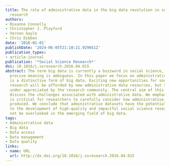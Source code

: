 ```yaml
---
title: The role of administrative data in the big data revolution in social science
  research
authors:
- Roxanne Connelly
- Christopher J. Playford
- Vernon Gayle
- Chris Dibben
date: '2016-01-01'
publishDate: '2024-06-05T21:10:21.929651Z'
publication_types:
- article-journal
publication: '*Social Science Research*'
doi: 10.1016/j.ssresearch.2016.04.015
abstract: The term big data is currently a buzzword in social science, however its
  precise meaning is ambiguous. In this paper we focus on administrative data which
  is a distinctive form of big data. Exciting new opportunities for social science
  research will be afforded by new administrative data resources, but these are currently
  under appreciated by the research community. The central aim of this paper is to
  discuss the challenges associated with administrative data. We emphasise that it
  is critical for researchers to carefully consider how administrative data has been
  produced. We conclude that administrative datasets have the potential to contribute
  to the development of high-quality and impactful social science research, and should
  not be overlooked in the emerging field of big data.
tags:
- Administrative data
- Big data
- Data access
- Data management
- Data quality
links:
- name: URL
  url: http://dx.doi.org/10.1016/j.ssresearch.2016.04.015
---
```

